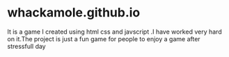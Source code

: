 # whackamole.github.io
It is a game I created using html css and javscript .I have worked very hard on it.The project is just a fun game for people to enjoy a game after stressfull day
